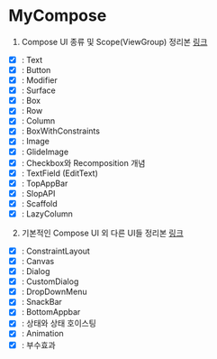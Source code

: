 # MyCompose
1. Compose UI 종류 및 Scope(ViewGroup) 정리본 [링크](https://github.com/phael1128/MyCompose/blob/main/ComposeStudy/app/src/main/java/com/example/component/ui/component1/INDEX01.md)
- [x] : Text
- [x] : Button
- [x] : Modifier
- [x] : Surface
- [x] : Box
- [x] : Row
- [x] : Column
- [x] : BoxWithConstraints
- [x] : Image
- [x] : GlideImage
- [x] : Checkbox와 Recomposition 개념
- [x] : TextField (EditText)
- [x] : TopAppBar
- [x] : SlopAPI
- [x] : Scaffold
- [x] : LazyColumn

2. 기본적인 Compose UI 외 다른 UI들 정리본 [링크](https://github.com/phael1128/MyCompose/blob/main/ComposeStudy/app/src/main/java/com/example/component/ui/component2/INDEX02.md)
- [x] : ConstraintLayout
- [x] : Canvas
- [x] : Dialog
- [x] : CustomDialog
- [x] : DropDownMenu
- [x] : SnackBar
- [x] : BottomAppbar
- [x] : 상태와 상태 호이스팅
- [x] : Animation
- [x] : 부수효과
